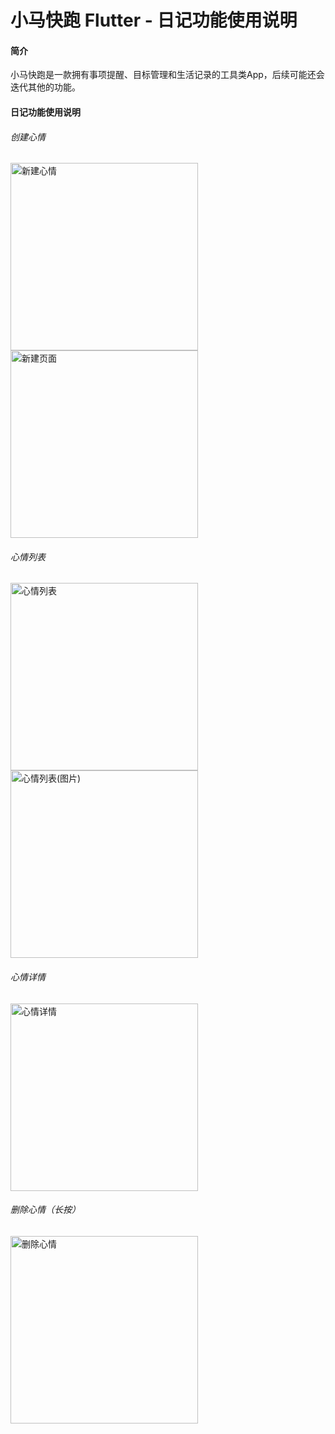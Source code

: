 # 小马快跑 Flutter - 日记功能使用说明

#### 简介

小马快跑是一款拥有事项提醒、目标管理和生活记录的工具类App，后续可能还会迭代其他的功能。

#### 日记功能使用说明

###### 创建心情

<img src="img/diary/新建心情.jpg" alt="新建心情" width="300"/><img src="img/diary/新建页面.jpg" alt="新建页面" width="300"/>

###### 心情列表

<img src="img/diary/心情列表.jpg" alt="心情列表" width="300"/><img src="img/diary/心情列表(图片).jpg" alt="心情列表(图片)" width="300"/>

###### 心情详情

<img src="img/diary/心情详情.jpg" alt="心情详情" width="300"/>

###### 删除心情（长按）

<img src="img/diary/删除心情.jpg" alt="删除心情" width="300"/>
